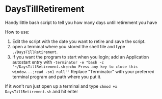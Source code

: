 # DaysTillRetirement
Handy little bash script to tell you how many days until retirement you have


How to use:

1. Edit the script with the date you want to retire and save the script.
2. open a terminal where you stored the shell file and type `./DaysTillRetirement`.
3. If you want the program to start when you login; add an Application autostart entry with `-terminator -e "bash -c '~/DaysTillRetirement.sh;echo Press any key to close this window...;read -sn1 null'"` Replace "Terminator" with your preferred terminal program and path where you put it.


If it won't run just open up a terminal and type `chmod +x DaysTillRetirement.sh` and hit enter
